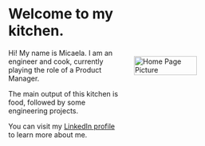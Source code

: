 <!-----
title: Home
---


# La Cucina di Mica

Welcome to my kitchen. The main output of this kitchen is food, followed by some engineering projects.-->

<div class="split-container">
  <div class="text">
    <h1>Welcome to my kitchen.</h1>
    <p>Hi! My name is Micaela. I am an engineer and cook, currently playing the role of a Product Manager.<p>
    <p>The main output of this kitchen is food, followed by some engineering projects.<p>
    <p>You can visit my <a href="https://www.linkedin.com/in/micaelabara"  target="_blank">LinkedIn profile</a> to learn more about me. <p> 
  </div>
  <img src="ITLL.jpg" alt="Home Page Picture" class="image">
</div>

<style>
  .split-container {
    display: flex;
    justify-content: space-between;
    align-items: center;
  }

  .text {
    width: 45%; /* Adjust the text width as needed */
  }

  .image {
    width: 50%; /* Adjust the image width as needed */
  }
</style>

<!--
<figure style="float: right; margin: 0px 0px 10px 10px;">
  <img src="ITLL.jpg" alt="Profile Picture" width="200"/>
</figure>

### About
My name is Micaela, I am an engineer and a cook (at heart), currently playing the role of a Product Manager. 


Visit my [LinkedIn profile](https://www.linkedin.com/in/micaelabara)
-->